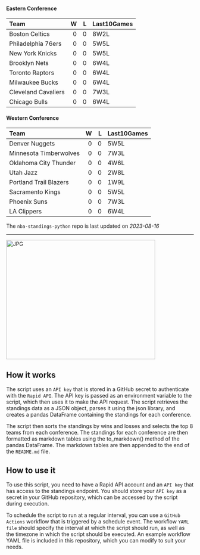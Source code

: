 #### Eastern Conference

| Team                |   W |   L | Last10Games   |
|:--------------------|----:|----:|:--------------|
| Boston Celtics      |   0 |   0 | 8W2L          |
| Philadelphia 76ers  |   0 |   0 | 5W5L          |
| New York Knicks     |   0 |   0 | 5W5L          |
| Brooklyn Nets       |   0 |   0 | 6W4L          |
| Toronto Raptors     |   0 |   0 | 6W4L          |
| Milwaukee Bucks     |   0 |   0 | 6W4L          |
| Cleveland Cavaliers |   0 |   0 | 7W3L          |
| Chicago Bulls       |   0 |   0 | 6W4L          |

#### Western Conference

| Team                   |   W |   L | Last10Games   |
|:-----------------------|----:|----:|:--------------|
| Denver Nuggets         |   0 |   0 | 5W5L          |
| Minnesota Timberwolves |   0 |   0 | 7W3L          |
| Oklahoma City Thunder  |   0 |   0 | 4W6L          |
| Utah Jazz              |   0 |   0 | 2W8L          |
| Portland Trail Blazers |   0 |   0 | 1W9L          |
| Sacramento Kings       |   0 |   0 | 5W5L          |
| Phoenix Suns           |   0 |   0 | 7W3L          |
| LA Clippers            |   0 |   0 | 6W4L          |

The `nba-standings-python` repo is last updated on *2023-08-16*

---
<img alt="JPG" src="https://www.logodesignlove.com/images/classic/nba-logo.jpg" width="400" height="320" />

## How it works
The script uses an `API key` that is stored in a GitHub secret to authenticate with the `Rapid API`. The API key is passed as an environment variable to the script, which then uses it to make the API request. The script retrieves the standings data as a JSON object, parses it using the json library, and creates a pandas DataFrame containing the standings for each conference.

The script then sorts the standings by wins and losses and selects the top 8 teams from each conference. The standings for each conference are then formatted as markdown tables using the to_markdown() method of the pandas DataFrame. The markdown tables are then appended to the end of the `README.md` file.

## How to use it
To use this script, you need to have a Rapid API account and an `API key` that has access to the standings endpoint. You should store your `API key` as a secret in your GitHub repository, which can be accessed by the script during execution.

To schedule the script to run at a regular interval, you can use a `GitHub Actions` workflow that is triggered by a schedule event. The workflow `YAML file` should specify the interval at which the script should run, as well as the timezone in which the script should be executed. An example workflow YAML file is included in this repository, which you can modify to suit your needs.
